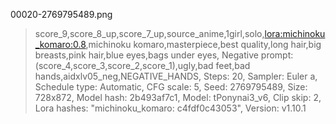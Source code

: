 00020-2769795489.png
>score_9,score_8_up,score_7_up,source_anime,1girl,solo,<lora:michinoku_komaro:0.8>,michinoku komaro,masterpiece,best quality,long hair,big breasts,pink hair,blue eyes,bags under eyes,
Negative prompt: (score_4,score_3,score_2,score_1),ugly,bad feet,bad hands,aidxlv05_neg,NEGATIVE_HANDS,
Steps: 20, Sampler: Euler a, Schedule type: Automatic, CFG scale: 5, Seed: 2769795489, Size: 728x872, Model hash: 2b493af7c1, Model: tPonynai3_v6, Clip skip: 2, Lora hashes: "michinoku_komaro: c4fdf0c43053", Version: v1.10.1
